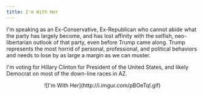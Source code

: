```yaml
---
title: I'm With Her
---
```


I'm speaking as an Ex-Conservative, Ex-Republican who cannot abide what the party has largely become, and has lost affinity with the selfish, neo-libertarian outlook of that party, even before Trump came along. Trump represents the most horrid of personal, professional, and political behaviors and needs to lose by as large a margin as we can muster.

I'm voting for Hillary Clinton for President of the United States, and likely Democrat on most of the down-line races in AZ.

<span style="display:block; text-align: center">
![I'm With Her](http://i.imgur.com/pBOeTql.gif)
</span>
